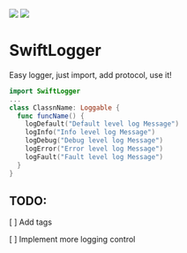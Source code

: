 [![](https://img.shields.io/endpoint?url=https%3A%2F%2Fswiftpackageindex.com%2Fapi%2Fpackages%2Fsergejs%2FStateMachine%2Fbadge%3Ftype%3Dswift-versions)](https://swiftpackageindex.com/sergejs/StateMachine)
[![](https://img.shields.io/endpoint?url=https%3A%2F%2Fswiftpackageindex.com%2Fapi%2Fpackages%2Fsergejs%2FStateMachine%2Fbadge%3Ftype%3Dplatforms)](https://swiftpackageindex.com/sergejs/StateMachine)
# SwiftLogger

Easy logger, just import, add protocol, use it!


```swift
import SwiftLogger
...
class ClassnName: Loggable {
  func funcName() {
    logDefault("Default level log Message")
    logInfo("Info level log Message")
    logDebug("Debug level log Message")
    logError("Error level log Message")
    logFault("Fault level log Message")
  }
}
```

## TODO:

[ ] Add tags

[ ] Implement more logging control 
